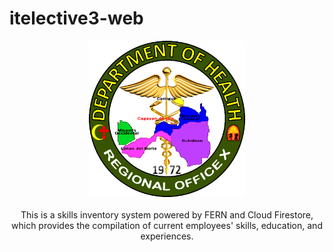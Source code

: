 # itelective3-web
<p align="center">
  <img src="DOH-REGION%2010.png" data-canonical-src="https://gyazo.com/eb5c5741b6a9a16c692170a41a49c858.png" width="250" height="250" />
  </br></br>
  This is a skills inventory system powered by FERN and Cloud Firestore, which provides the compilation of current employees' skills, education, and experiences.
</p>



